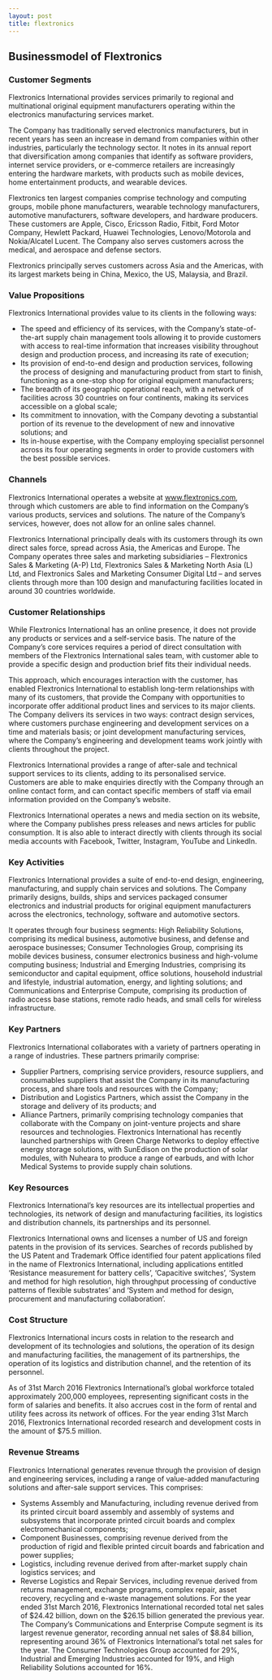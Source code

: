 ```yaml
---
layout: post
title: flextronics
---
```


Businessmodel of Flextronics
-----------------------------

### Customer Segments

Flextronics International provides services primarily to regional and multinational original equipment manufacturers operating within the electronics manufacturing services market.

The Company has traditionally served electronics manufacturers, but in recent years has seen an increase in demand from companies within other industries, particularly the technology sector. It notes in its annual report that diversification among companies that identify as software providers, internet service providers, or e-commerce retailers are increasingly entering the hardware markets, with products such as mobile devices, home entertainment products, and wearable devices.

Flextronics ten largest companies comprise technology and computing groups, mobile phone manufacturers, wearable technology manufacturers, automotive manufacturers, software developers, and hardware producers. These customers are Apple, Cisco, Ericsson Radio, Fitbit, Ford Motor Company, Hewlett Packard, Huawei Technologies, Lenovo/Motorola and Nokia/Alcatel Lucent. The Company also serves customers across the medical, and aerospace and defense sectors.

Flextronics principally serves customers across Asia and the Americas, with its largest markets being in China, Mexico, the US, Malaysia, and Brazil.

### Value Propositions

Flextronics International provides value to its clients in the following ways:

 * The speed and efficiency of its services, with the Company’s state-of-the-art supply chain management tools allowing it to provide customers with access to real-time information that increases visibility throughout design and production process, and increasing its rate of execution;
* Its provision of end-to-end design and production services, following the process of designing and manufacturing product from start to finish, functioning as a one-stop shop for original equipment manufacturers;
* The breadth of its geographic operational reach, with a network of facilities across 30 countries on four continents, making its services accessible on a global scale;
* Its commitment to innovation, with the Company devoting a substantial portion of its revenue to the development of new and innovative solutions; and
* Its in-house expertise, with the Company employing specialist personnel across its four operating segments in order to provide customers with the best possible services.
 ### Channels

Flextronics International operates a website at www.flextronics.com, through which customers are able to find information on the Company’s various products, services and solutions. The nature of the Company’s services, however, does not allow for an online sales channel.

Flextronics International principally deals with its customers through its own direct sales force, spread across Asia, the Americas and Europe. The Company operates three sales and marketing subsidiaries – Flextronics Sales & Marketing (A-P) Ltd, Flextronics Sales & Marketing North Asia (L) Ltd, and Flextronics Sales and Marketing Consumer Digital Ltd – and serves clients through more than 100 design and manufacturing facilities located in around 30 countries worldwide.

### Customer Relationships

While Flextronics International has an online presence, it does not provide any products or services and a self-service basis. The nature of the Company’s core services requires a period of direct consultation with members of the Flextronics International sales team, with customer able to provide a specific design and production brief fits their individual needs.

This approach, which encourages interaction with the customer, has enabled Flextronics International to establish long-term relationships with many of its customers, that provide the Company with opportunities to incorporate offer additional product lines and services to its major clients. The Company delivers its services in two ways: contract design services, where customers purchase engineering and development services on a time and materials basis; or joint development manufacturing services, where the Company’s engineering and development teams work jointly with clients throughout the project.

Flextronics International provides a range of after-sale and technical support services to its clients, adding to its personalised service. Customers are able to make enquiries directly with the Company through an online contact form, and can contact specific members of staff via email information provided on the Company’s website.

Flextronics International operates a news and media section on its website, where the Company publishes press releases and news articles for public consumption. It is also able to interact directly with clients through its social media accounts with Facebook, Twitter, Instagram, YouTube and LinkedIn.

### Key Activities

Flextronics International provides a suite of end-to-end design, engineering, manufacturing, and supply chain services and solutions. The Company primarily designs, builds, ships and services packaged consumer electronics and industrial products for original equipment manufacturers across the electronics, technology, software and automotive sectors.

It operates through four business segments: High Reliability Solutions, comprising its medical business, automotive business, and defense and aerospace businesses; Consumer Technologies Group, comprising its mobile devices business, consumer electronics business and high-volume computing business; Industrial and Emerging Industries, comprising its semiconductor and capital equipment, office solutions, household industrial and lifestyle, industrial automation, energy, and lighting solutions; and Communications and Enterprise Compute, comprising its production of radio access base stations, remote radio heads, and small cells for wireless infrastructure.

### Key Partners

Flextronics International collaborates with a variety of partners operating in a range of industries. These partners primarily comprise:

 * Supplier Partners, comprising service providers, resource suppliers, and consumables suppliers that assist the Company in its manufacturing process, and share tools and resources with the Company;
* Distribution and Logistics Partners, which assist the Company in the storage and delivery of its products; and
* Alliance Partners, primarily comprising technology companies that collaborate with the Company on joint-venture projects and share resources and technologies.
 Flextronics International has recently launched partnerships with Green Charge Networks to deploy effective energy storage solutions, with SunEdison on the production of solar modules, with Nuheara to produce a range of earbuds, and with Ichor Medical Systems to provide supply chain solutions.

### Key Resources

Flextronics International’s key resources are its intellectual properties and technologies, its network of design and manufacturing facilities, its logistics and distribution channels, its partnerships and its personnel.

Flextronics International owns and licenses a number of US and foreign patents in the provision of its services. Searches of records published by the US Patent and Trademark Office identified four patent applications filed in the name of Flextronics International, including applications entitled ‘Resistance measurement for battery cells’, ‘Capacitive switches’, ‘System and method for high resolution, high throughput processing of conductive patterns of flexible substrates’ and ‘System and method for design, procurement and manufacturing collaboration’.

### Cost Structure

Flextronics International incurs costs in relation to the research and development of its technologies and solutions, the operation of its design and manufacturing facilities, the management of its partnerships, the operation of its logistics and distribution channel, and the retention of its personnel.

As of 31st March 2016 Flextronics International’s global workforce totaled approximately 200,000 employees, representing significant costs in the form of salaries and benefits. It also accrues cost in the form of rental and utility fees across its network of offices. For the year ending 31st March 2016, Flextronics International recorded research and development costs in the amount of $75.5 million.

### Revenue Streams

Flextronics International generates revenue through the provision of design and engineering services, including a range of value-added manufacturing solutions and after-sale support services. This comprises:

 * Systems Assembly and Manufacturing, including revenue derived from its printed circuit board assembly and assembly of systems and subsystems that incorporate printed circuit boards and complex electromechanical components;
* Component Businesses, comprising revenue derived from the production of rigid and flexible printed circuit boards and fabrication and power supplies;
* Logistics, including revenue derived from after-market supply chain logistics services; and
* Reverse Logistics and Repair Services, including revenue derived from returns management, exchange programs, complex repair, asset recovery, recycling and e-waste management solutions.
 For the year ended 31st March 2016, Flextronics International recorded total net sales of $24.42 billion, down on the $26.15 billion generated the previous year. The Company’s Communications and Enterprise Compute segment is its largest revenue generator, recording annual net sales of $8.84 billion, representing around 36% of Flextronics International’s total net sales for the year. The Consumer Technologies Group accounted for 29%, Industrial and Emerging Industries accounted for 19%, and High Reliability Solutions accounted for 16%.
